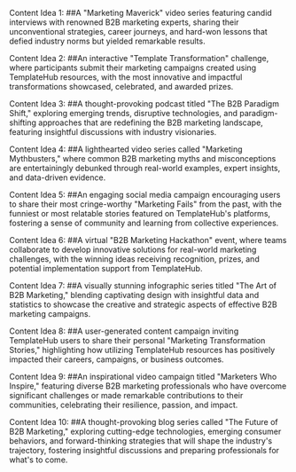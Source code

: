 Content Idea 1: ##A "Marketing Maverick" video series featuring candid interviews with renowned B2B marketing experts, sharing their unconventional strategies, career journeys, and hard-won lessons that defied industry norms but yielded remarkable results.

Content Idea 2: ##An interactive "Template Transformation" challenge, where participants submit their marketing campaigns created using TemplateHub resources, with the most innovative and impactful transformations showcased, celebrated, and awarded prizes.

Content Idea 3: ##A thought-provoking podcast titled "The B2B Paradigm Shift," exploring emerging trends, disruptive technologies, and paradigm-shifting approaches that are redefining the B2B marketing landscape, featuring insightful discussions with industry visionaries.

Content Idea 4: ##A lighthearted video series called "Marketing Mythbusters," where common B2B marketing myths and misconceptions are entertainingly debunked through real-world examples, expert insights, and data-driven evidence.

Content Idea 5: ##An engaging social media campaign encouraging users to share their most cringe-worthy "Marketing Fails" from the past, with the funniest or most relatable stories featured on TemplateHub's platforms, fostering a sense of community and learning from collective experiences.

Content Idea 6: ##A virtual "B2B Marketing Hackathon" event, where teams collaborate to develop innovative solutions for real-world marketing challenges, with the winning ideas receiving recognition, prizes, and potential implementation support from TemplateHub.

Content Idea 7: ##A visually stunning infographic series titled "The Art of B2B Marketing," blending captivating design with insightful data and statistics to showcase the creative and strategic aspects of effective B2B marketing campaigns.

Content Idea 8: ##A user-generated content campaign inviting TemplateHub users to share their personal "Marketing Transformation Stories," highlighting how utilizing TemplateHub resources has positively impacted their careers, campaigns, or business outcomes.

Content Idea 9: ##An inspirational video campaign titled "Marketers Who Inspire," featuring diverse B2B marketing professionals who have overcome significant challenges or made remarkable contributions to their communities, celebrating their resilience, passion, and impact.

Content Idea 10: ##A thought-provoking blog series called "The Future of B2B Marketing," exploring cutting-edge technologies, emerging consumer behaviors, and forward-thinking strategies that will shape the industry's trajectory, fostering insightful discussions and preparing professionals for what's to come.